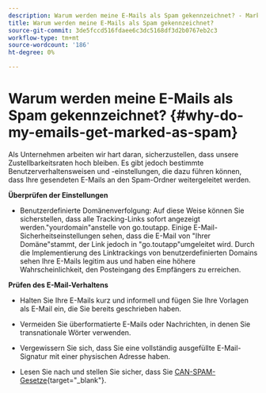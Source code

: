 ```yaml
---
description: Warum werden meine E-Mails als Spam gekennzeichnet? - Marketo-Dokumente - Produktdokumentation
title: Warum werden meine E-Mails als Spam gekennzeichnet?
source-git-commit: 3de5fccd516fdaee6c3dc5168df3d2b0767eb2c3
workflow-type: tm+mt
source-wordcount: '186'
ht-degree: 0%

---
```


# Warum werden meine E-Mails als Spam gekennzeichnet? {#why-do-my-emails-get-marked-as-spam}

Als Unternehmen arbeiten wir hart daran, sicherzustellen, dass unsere Zustellbarkeitsraten hoch bleiben. Es gibt jedoch bestimmte Benutzerverhaltensweisen und -einstellungen, die dazu führen können, dass Ihre gesendeten E-Mails an den Spam-Ordner weitergeleitet werden.

**Überprüfen der Einstellungen**

* Benutzerdefinierte Domänenverfolgung: Auf diese Weise können Sie sicherstellen, dass alle Tracking-Links sofort angezeigt werden.&quot;yourdomain&quot;anstelle von go.toutapp. Einige E-Mail-Sicherheitseinstellungen sehen, dass die E-Mail von &quot;Ihrer Domäne&quot;stammt, der Link jedoch in &quot;go.toutapp&quot;umgeleitet wird. Durch die Implementierung des Linktrackings von benutzerdefinierten Domains sehen Ihre E-Mails legitim aus und haben eine höhere Wahrscheinlichkeit, den Posteingang des Empfängers zu erreichen.

**Prüfen des E-Mail-Verhaltens**

* Halten Sie Ihre E-Mails kurz und informell und fügen Sie Ihre Vorlagen als E-Mail ein, die Sie bereits geschrieben haben.

* Vermeiden Sie überformatierte E-Mails oder Nachrichten, in denen Sie transnationale Wörter verwenden.

* Vergewissern Sie sich, dass Sie eine vollständig ausgefüllte E-Mail-Signatur mit einer physischen Adresse haben.

* Lesen Sie nach und stellen Sie sicher, dass Sie [CAN-SPAM-Gesetze](https://www.ftc.gov/tips-advice/business-center/guidance/can-spam-act-compliance-guide-business){target="_blank"}.
